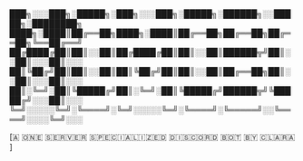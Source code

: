 # 
███╗░░░███╗░█████╗░███╗░░░███╗░█████╗░██████╗░░█████╗░████████╗
████╗░████║██╔══██╗████╗░████║██╔══██╗██╔══██╗██╔══██╗╚══██╔══╝
██╔████╔██║██║░░██║██╔████╔██║██║░░██║██████╦╝██║░░██║░░░██║░░░
██║╚██╔╝██║██║░░██║██║╚██╔╝██║██║░░██║██╔══██╗██║░░██║░░░██║░░░
██║░╚═╝░██║╚█████╔╝██║░╚═╝░██║╚█████╔╝██████╦╝╚█████╔╝░░░██║░░░
╚═╝░░░░░╚═╝░╚════╝░╚═╝░░░░░╚═╝░╚════╝░╚═════╝░░╚════╝░░░░╚═╝░░░

[🇦​​​​​ 🇴​​​​​🇳​​​​​🇪​​​​​ 🇸​​​​​🇪​​​​​🇷​​​​​🇻​​​​​🇪​​​​​🇷​​​​​ 🇸​​​​​🇵​​​​​🇪​​​​​🇨​​​​​🇮​​​​​🇦​​​​​🇱​​​​​🇮​​​​​🇿🇪​​​​​🇩​​​​​ 🇩​​​​​🇮​​​​​🇸​​​​​🇨​​​​​🇴​​​​​🇷​​​​​🇩​​​​​ 🇧​​​​​🇴​​​​​🇹​​​​​ 🇧​​​​​🇾​​​​​ 🇨​​​​​🇱​​​​​🇦​​​​​🇷​​​​​🇦​​​​​]
